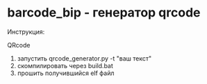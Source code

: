# barcode_bip - генератор qrcode
Инструкция:

QRcode
1. запустить qrcode_generator.py -t "ваш текст"
2. скомпилировать через build.bat
3. прошить получившийся elf файл